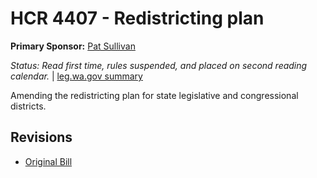 # HCR 4407 - Redistricting plan
**Primary Sponsor:** [Pat Sullivan](/person/leg/pat.sullivan.md)

*Status: Read first time, rules suspended, and placed on second reading calendar.* | [leg.wa.gov summary](https://app.leg.wa.gov/billsummary?BillNumber=4407&Year=2021)

Amending the redistricting plan for state legislative and congressional districts.

## Revisions
* [Original Bill](1/)